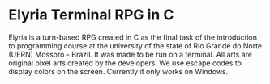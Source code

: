 # Elyria Terminal RPG in C
 Elyria is a turn-based RPG created in C as the final task of the introduction to programming course at the university of the state of Rio Grande do Norte (UERN) Mossoró - Brazil. It was made to be run on a terminal. All arts are original pixel arts created by the developers. We use escape codes to display colors on the screen. Currently it only works on Windows.
